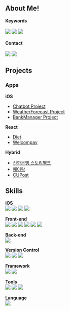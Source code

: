 ## About Me!
**Keywords**<br><br>
<img src="https://img.shields.io/badge/iOS개발-FF0000?style=flat&logo=Apache Spark&logoColor=white"/> <img src="https://img.shields.io/badge/협업능력탑재-FF0000?style=flat&logo=Apache Spark&logoColor=white"/> <img src="https://img.shields.io/badge/프론트엔드경험-FF0000?style=flat&logo=Apache Spark&logoColor=white"/>
<br><br>
**Contact**<br><br>
<a href=""><img src="https://img.shields.io/badge/anagma@naver.com-EE672F?style=flat-square&logo=mail.com&logoColor=white"/></a>
<a href="https://erratic-devourer-025.notion.site/Programming-94b9e00cbc38415a813d92e3027ac816?pvs=4" taget="_blank"><img src="https://img.shields.io/badge/Skill Note-000000?style=flat-square&logo=Notion&logoColor=white"/></a>

## Projects
### Apps
**iOS**
- [Chatbot Project](https://github.com/JEON-Sungsu/ios-chat-bot) <br>
- [WeatherForecast Project](https://github.com/Remaked-Swain/ios-weather-forecast) <br>
- [BankManager Project](https://github.com/newJunsung/ios-bank-manager)<br>


**React**
- [Diet](https://github.com/JEON-Sungsu/JEON-Sungsu/blob/master/React/Diet.md)<br>
- [Welcompay](https://github.com/JEON-Sungsu/JEON-Sungsu/blob/master/React/Welcom.md)<br>

**Hybrid**
- [신한은행 스토리뱅크](https://github.com/JEON-Sungsu/JEON-Sungsu/blob/master/Hybrid/Shinhan.md)<br>
- [페이락](https://github.com/JEON-Sungsu/JEON-Sungsu/blob/master/Hybrid/Payrok.md)<br>
- [CUPost](https://github.com/JEON-Sungsu/JEON-Sungsu/blob/master/Hybrid/CUPost.md)<br>
## Skills
**iOS**<br>
<img src="https://img.shields.io/badge/Apple-000000?style=flat-square&logo=Apple&logoColor=white"/>
<img src="https://img.shields.io/badge/Swift-F05138?style=flat-square&logo=Swift&logoColor=white"/>
<img src="https://img.shields.io/badge/UIkit-2396F3?style=flat-square&logo=UIkit&logoColor=white"/>
<img src="https://img.shields.io/badge/SwiftUI-003DFF?style=flat-square&logo=Swift&logoColor=white"/>

**Front-end**<br>
<img src="https://img.shields.io/badge/HTML5-E34F26?style=flat-square&logo=HTML5&logoColor=white"/>
<img src="https://img.shields.io/badge/CSS3-1572B6?style=flat-square&logo=CSS3&logoColor=white"/>
<img src="https://img.shields.io/badge/JavaScript-F7DF1E?style=flat-square&logo=JavaScript&logoColor=white"/>
<img src="https://img.shields.io/badge/jQuery-0769AD?style=flat-square&logo=jQuery&logoColor=white"/>
<img src="https://img.shields.io/badge/Ajax-8A2BE2?style=flat-square"/>
<img src="https://img.shields.io/badge/React-61DAFB?style=flat-square&logo=React&logoColor=white"/>

**Back-end**<br>
<img src="https://img.shields.io/badge/Firebase-FFCA28?style=flat-square&logo=Firebase&logoColor=white"/>

**Version Control**<br>
<img src="https://img.shields.io/badge/Git-F05032?style=flat-square&logo=Git&logoColor=white"/>
<img src="https://img.shields.io/badge/Github-181717?style=flat-square&logo=Github&logoColor=white"/>
<img src="https://img.shields.io/badge/Sourcetree-0052CC?style=flat-square&logo=Sourcetree&logoColor=white"/>

**Framework**<br>
<img src="https://img.shields.io/badge/RXSwift-1A285F?style=flat-square&logo=Swift&logoColor=white"/>
<img src="https://img.shields.io/badge/Bootstrap-7952B3?style=flat-square&logo=Bootstrap&logoColor=white"/>

**Tools**<br>
<img src="https://img.shields.io/badge/Slack-4a154B?style=flat-square&logo=Slack&logoColor=white"/>
<img src="https://img.shields.io/badge/Figma-F24E1E?style=flat-square&logo=Figma&logoColor=white"/>
<img src="https://img.shields.io/badge/Discord-5865F2?style=flat-square&logo=Discord&logoColor=white"/>

**Language**<br>
<img src="https://img.shields.io/badge/English-영어영문학전공-099DFD?style=flat-square"/>
